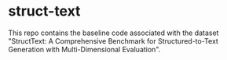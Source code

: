 # struct-text
This repo contains the baseline code associated with the dataset "StructText: A Comprehensive Benchmark for Structured-to-Text Generation with Multi-Dimensional Evaluation".
